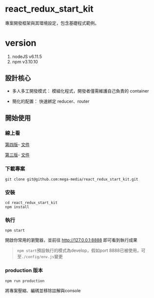 # react_redux_start_kit

專案開發框架與其環境設定，包含基礎程式範例。

# version
1. nodeJS v6.11.5
2. npm v3.10.10

## 設計核心

- 多人多工開發模式：
模組化程式，開發者僅需維護自己負責的 container

- 簡化的配置：
快速綁定 reducer、router

## 開始使用

### 線上看
[第四版](https://github.com/mega-media/react_redux_start_kit/tree/4.0.0-beta)-
[文件](http://arshown.mega99.net:8080/startkit/v4)

[第三版](https://github.com/mega-media/react_redux_start_kit)-
[文件](http://arshown.mega99.net:8080/startkit/v3)

### 下載專案

````
git clone git@github.com:mega-media/react_redux_start_kit.git
````

### 安裝
````
cd react_redux_start_kit
npm install
````

### 執行
````
npm start
````

開啟你常用的瀏覽器，並前往 http://127.0.0.1:8888 即可看到執行成果
> `npm start`預設執行的模式為develop，假如port 8888已被使用，可至`./config/env.js`變更


### production 版本
````
npm run production
````
將專案壓縮、編碼並移除註解與console
